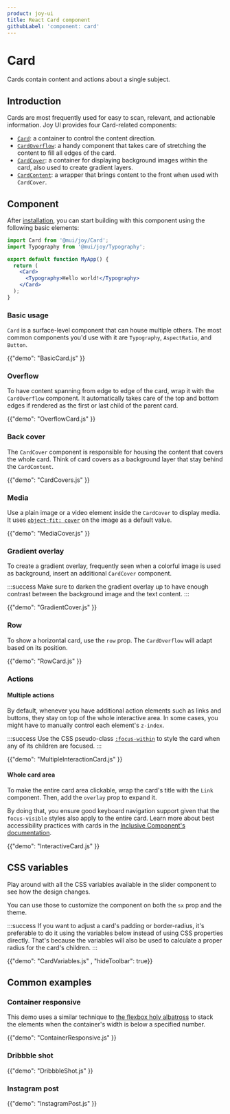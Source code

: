 ```yaml
---
product: joy-ui
title: React Card component
githubLabel: 'component: card'
---
```


# Card

<p class="description">Cards contain content and actions about a single subject.</p>

## Introduction

Cards are most frequently used for easy to scan, relevant, and actionable information.
Joy UI provides four Card-related components:

- [`Card`](#basic): a container to control the content direction.
- [`CardOverflow`](#overflow): a handy component that takes care of stretching the content to fill all edges of the card.
- [`CardCover`](#back-cover): a container for displaying background images within the card, also used to create gradient layers.
- [`CardContent`](#back-cover): a wrapper that brings content to the front when used with `CardCover`.

## Component

After [installation](/joy-ui/getting-started/installation/), you can start building with this component using the following basic elements:

```jsx
import Card from '@mui/joy/Card';
import Typography from '@mui/joy/Typography';

export default function MyApp() {
  return (
    <Card>
      <Typography>Hello world!</Typography>
    </Card>
  );
}
```

### Basic usage

`Card` is a surface-level component that can house multiple others.
The most common components you'd use with it are `Typography`, `AspectRatio`, and `Button`.

{{"demo": "BasicCard.js" }}

### Overflow

To have content spanning from edge to edge of the card, wrap it with the `CardOverflow` component.
It automatically takes care of the top and bottom edges if rendered as the first or last child of the parent card.

{{"demo": "OverflowCard.js" }}

### Back cover

The `CardCover` component is responsible for housing the content that covers the whole card.
Think of card covers as a background layer that stay behind the `CardContent`.

{{"demo": "CardCovers.js" }}

### Media

Use a plain image or a video element inside the `CardCover` to display media.
It uses [`object-fit: cover`](https://developer.mozilla.org/en-US/docs/Web/CSS/object-fit) on the image as a default value.

{{"demo": "MediaCover.js" }}

### Gradient overlay

To create a gradient overlay, frequently seen when a colorful image is used as background, insert an additional `CardCover` component.

:::success
Make sure to darken the gradient overlay up to have enough contrast between the background image and the text content.
:::

{{"demo": "GradientCover.js" }}

### Row

To show a horizontal card, use the `row` prop.
The `CardOverflow` will adapt based on its position.

{{"demo": "RowCard.js" }}

### Actions

#### Multiple actions

By default, whenever you have additional action elements such as links and buttons, they stay on top of the whole interactive area.
In some cases, you might have to manually control each element's `z-index`.

:::success
Use the CSS pseudo-class [`:focus-within`](https://developer.mozilla.org/en-US/docs/Web/CSS/:focus-within) to style the card when any of its children are focused.
:::

{{"demo": "MultipleInteractionCard.js" }}

#### Whole card area

To make the entire card area clickable, wrap the card's title with the `Link` component.
Then, add the `overlay` prop to expand it.

By doing that, you ensure good keyboard navigation support given that the `focus-visible` styles also apply to the entire card.
Learn more about best accessibility practices with cards in the [Inclusive Component's documentation](https://inclusive-components.design/cards/).

{{"demo": "InteractiveCard.js" }}

## CSS variables

Play around with all the CSS variables available in the slider component to see how the design changes.

You can use those to customize the component on both the `sx` prop and the theme.

:::success
If you want to adjust a card's padding or border-radius, it's preferable to do it using the variables below instead of using CSS properties directly.
That's because the variables will also be used to calculate a proper radius for the card's children.
:::

{{"demo": "CardVariables.js" , "hideToolbar": true}}

## Common examples

### Container responsive

This demo uses a similar technique to [the flexbox holy albatross](https://heydonworks.com/article/the-flexbox-holy-albatross/) to stack the elements when the container's width is below a specified number.

{{"demo": "ContainerResponsive.js" }}

### Dribbble shot

{{"demo": "DribbbleShot.js" }}

### Instagram post

{{"demo": "InstagramPost.js" }}
